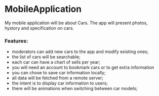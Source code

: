 # MobileApplication

My mobile application will be about Cars. The app will present photos, hystory and specification on cars.

<h3>Features:</h3>
	<ul>
		<li>moderators can add new cars to the app and modify existing ones;</li>
		<li>the list of cars will be searchable;</li>
		<li>each car can have a chart of sells per year;</li>
		<li>you will need an account to bookmark cars or to get extra information</li>
		<li>you can chose to save car information locally;</li>
		<li>all data will be fetched from a remote server;</li>
		<li>the intent is to display car information to users;</li>
		<li>there will be animations when switching between car models;</li>
	<ul>
